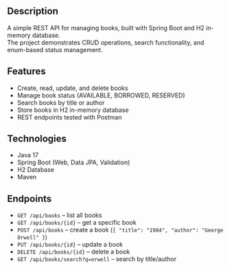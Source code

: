 ## Description
A simple REST API for managing books, built with Spring Boot and H2 in-memory database.  
The project demonstrates CRUD operations, search functionality, and enum-based status management.

## Features
- Create, read, update, and delete books
- Manage book status (AVAILABLE, BORROWED, RESERVED)
- Search books by title or author
- Store books in H2 in-memory database
- REST endpoints tested with Postman

## Technologies
- Java 17
- Spring Boot (Web, Data JPA, Validation)
- H2 Database
- Maven

## Endpoints
- `GET /api/books` – list all books
- `GET /api/books/{id}` – get a specific book
- `POST /api/books` – create a book (`{ "title": "1984", "author": "George Orwell" }`)
- `PUT /api/books/{id}` – update a book
- `DELETE /api/books/{id}` – delete a book
- `GET /api/books/search?q=orwell` – search by title/author
